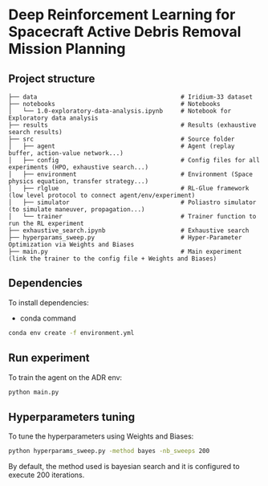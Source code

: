 # Deep Reinforcement Learning for Spacecraft Active Debris Removal Mission Planning

## Project structure
```
├── data                                        # Iridium-33 dataset
├── notebooks                                   # Notebooks
│   └── 1.0-exploratory-data-analysis.ipynb     # Notebook for Exploratory data analysis
├── results                                     # Results (exhaustive search results)
├── src                                         # Source folder
│   ├── agent                                   # Agent (replay buffer, action-value network...)
│   ├── config                                  # Config files for all experiments (HPO, exhaustive search...)
│   ├── environment                             # Environment (Space physics equation, transfer strategy...)
│   ├── rlglue                                  # RL-Glue framework (low level protocol to connect agent/env/experiment)
│   ├── simulator                               # Poliastro simulator (to simulate maneuver, propagation...)
│   └── trainer                                 # Trainer function to run the RL experiment
├── exhaustive_search.ipynb                     # Exhaustive search 
├── hyperparams_sweep.py                        # Hyper-Parameter Optimization via Weights and Biases
├── main.py                                     # Main experiment (link the trainer to the config file + Weights and Biases) 
```

## Dependencies
To install dependencies:
* conda command
```bash
conda env create -f environment.yml
```

## Run experiment
To train the agent on the ADR env:

```bash
python main.py
```

## Hyperparameters tuning
To tune the hyperparameters using Weights and Biases:
```bash
python hyperparams_sweep.py -method bayes -nb_sweeps 200
```
By default, the method used is bayesian search and it is configured to execute 200 iterations.
